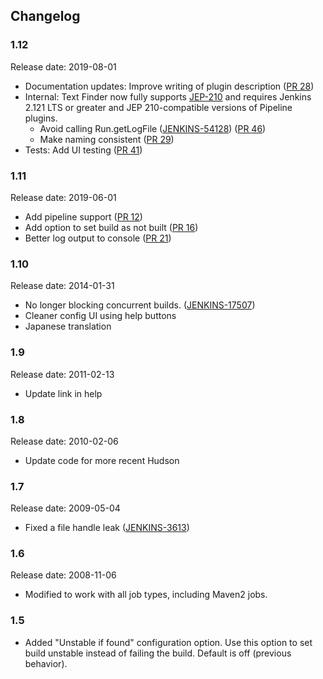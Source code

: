 ## Changelog

### 1.12 

Release date: 2019-08-01

- Documentation updates: Improve writing of plugin description
  ([PR 28](https://github.com/jenkinsci/text-finder-plugin/pull/28))
- Internal: Text Finder now fully supports [JEP-210](https://github.com/jenkinsci/jep/tree/master/jep/210) and requires Jenkins 2.121 LTS or greater and JEP 210-compatible versions of Pipeline plugins.
  - Avoid calling Run.getLogFile 
  ([JENKINS-54128](https://issues.jenkins-ci.org/browse/JENKINS-54128))
  ([PR 46](https://github.com/jenkinsci/text-finder-plugin/pull/46))
  - Make naming consistent ([PR 29](https://github.com/jenkinsci/text-finder-plugin/pull/29))
- Tests: Add UI testing ([PR 41](https://github.com/jenkinsci/text-finder-plugin/pull/41))

### 1.11

Release date: 2019-06-01

- Add pipeline support
  ([PR 12](https://github.com/jenkinsci/text-finder-plugin/pull/12))
- Add option to set build as not built
  ([PR 16](https://github.com/jenkinsci/text-finder-plugin/pull/16))
- Better log output to console
  ([PR 21](https://github.com/jenkinsci/text-finder-plugin/pull/21))

### 1.10

Release date: 2014-01-31

- No longer blocking concurrent builds.
  ([JENKINS-17507](https://issues.jenkins-ci.org/browse/JENKINS-17507))
- Cleaner config UI using help buttons
- Japanese translation

### 1.9

Release date: 2011-02-13

- Update link in help

### 1.8

Release date: 2010-02-06

- Update code for more recent Hudson

### 1.7

Release date: 2009-05-04

- Fixed a file handle leak
  ([JENKINS-3613](https://issues.jenkins-ci.org/browse/JENKINS-3613))

### 1.6

Release date: 2008-11-06

- Modified to work with all job types, including Maven2 jobs.

### 1.5

- Added "Unstable if found" configuration option.  Use this option to
  set build unstable instead of failing the build.  Default is off
  (previous behavior).
